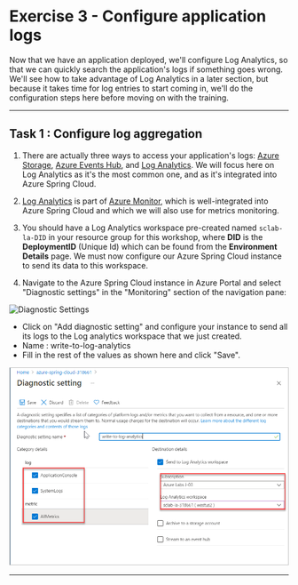 # Exercise 3 - Configure application logs

Now that we have an application deployed, we'll configure Log Analytics, so that we can quickly search the application's logs if something goes wrong. We'll see how to take advantage of Log Analytics in a later section, but because it takes time for log entries to start coming in, we'll do the configuration steps here before moving on with the training.

---

## Task 1 : Configure log aggregation

1. There are actually three ways to access your application's logs: [Azure Storage](https://docs.microsoft.com/en-us/azure/storage/common/storage-introduction/?WT.mc_id=azurespringcloud-github-judubois), [Azure Events Hub](https://docs.microsoft.com/en-us/azure/event-hubs/?WT.mc_id=azurespringcloud-github-judubois), and [Log Analytics](https://docs.microsoft.com/en-us/azure/azure-monitor/log-query/get-started-portal/?WT.mc_id=azurespringcloud-github-judubois). We will focus here on Log Analytics as it's the most common one, and as it's integrated into Azure Spring Cloud.

2. [Log Analytics](https://docs.microsoft.com/en-us/azure/azure-monitor/log-query/get-started-portal/?WT.mc_id=azurespringcloud-github-judubois) is part of [Azure Monitor](https://azure.microsoft.com/en-us/services/monitor/?WT.mc_id=azurespringcloud-github-judubois), which is well-integrated into Azure Spring Cloud and which we will also use for metrics monitoring.

3. You should have a Log Analytics workspace pre-created named `sclab-la-DID` in your resource group for this workshop, where **DID** is the **DeploymentID** (Unique Id) which can be found from the **Environment Details** page. We must now configure our Azure Spring Cloud instance to send its data to this workspace.

4. Navigate to the Azure Spring Cloud instance in Azure Portal and select "Diagnostic settings" in the "Monitoring" section of the navigation pane:

![Diagnostic Settings](media/01-diagnostic-settings.png)

- Click on "Add diagnostic setting" and configure your instance to send all its logs to the Log analytics workspace that we just created.
- Name : write-to-log-analytics
- Fill in the rest of the values as shown here and click "Save".

![Send logs to the log analytics workspace](media/log-analytics-setting.png)

---
